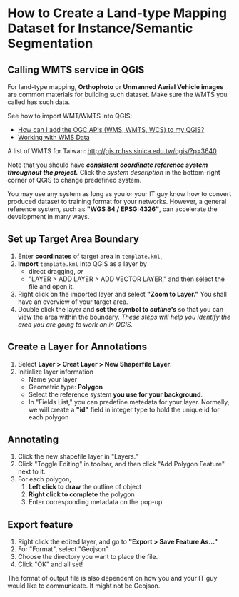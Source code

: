 # How to Create a Land-type Mapping Dataset for Instance/Semantic Segmentation

## Calling WMTS service  in QGIS
For land-type mapping, **Orthophoto** or **Unmanned Aerial Vehicle images** are common materials for building such dataset. Make sure the WMTS you called has such data.

See how to import WMT/WMTS into QGIS:
* [How can I add the OGC APIs (WMS, WMTS, WCS) to my QGIS?](https://land.copernicus.eu/global/faq/how-can-i-add-ogc-apis-wms-wmts-wcs-my-qgis)
* [Working with WMS Data](https://www.qgistutorials.com/en/docs/working_with_wms.html)

A list of WMTS for Taiwan: http://gis.rchss.sinica.edu.tw/qgis/?p=3640

Note that you should have ***consistent coordinate reference system throughout the project.*** 
Click the *system description* in the bottom-right corner of QGIS to change predefined system.

You may use any system as long as you or your IT guy know how to convert produced dataset to training format for your networks. However, a general reference system, such as **"WGS 84 / EPSG:4326"**, can accelerate the development in many ways. 

## Set up Target Area Boundary 
1. Enter **coordinates** of target area in `template.kml`, 
2. **Import** `template.kml` into QGIS as a layer by 
    * direct dragging, *or*
    * "LAYER > ADD LAYER > ADD VECTOR LAYER," and then select the file and open it.
3. Right click on the imported layer and select **"Zoom to Layer."** You shall have an overview of your target area.
4. Double click the layer and **set the symbol to *outline's*** so that you can view the area within the boundary.
_These steps will help you identify the area you are going to work on in QGIS._

## Create a Layer for Annotations
1. Select **Layer > Creat Layer > New Shaperfile Layer**.
2. Initialize layer information
    * Name your layer
    * Geometric type: **Polygon**
    * Select the reference system **you use for your background**.
    * In "Fields List," you can predefine metedata for your layer.
    Normally, we will create a **"id"** field in integer type to hold the unique id for each polygon

## Annotating
1. Click the new shapefile layer in "Layers."
2. Click "Toggle Editing" in toolbar, and then click "Add Polygon Feature" next to it.
3. For each polygon, 
    1. **Left click to draw** the outline of object
    2. **Right click to complete** the polygon
    3. Enter corresponding metadata on the pop-up

## Export feature
1. Right click the edited layer, and go to **"Export > Save Feature As..."**
2. For "Format", select "Geojson"
3. Choose the directory you want to place the file.
4. Click "OK" and all set!

The format of output file is also dependent on how you and your IT guy would like to communicate. It might not be Geojson.
